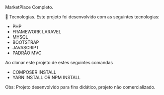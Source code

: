 MarketPlace Completo.


🚀 Tecnologias.
Este projeto foi desenvolvido com as seguintes tecnologias: 
- PHP
- FRAMEWORK LARAVEL
- MYSQL
- BOOTSTRAP
- JAVASCRIPT
- PADRÃO MVC

Ao clonar este projeto de estes seguintes comandas

- COMPOSER INSTALL 
- YARN INSTALL OR NPM INSTALL

Obs: Projeto desenvolvido para fins didático, projeto não comercializado.
